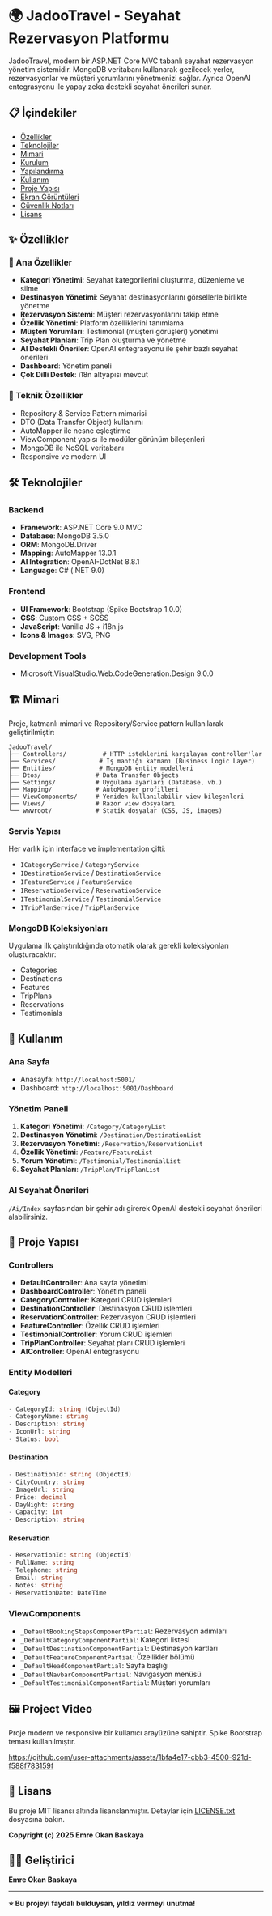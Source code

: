 # 🌍 JadooTravel - Seyahat Rezervasyon Platformu

JadooTravel, modern bir ASP.NET Core MVC tabanlı seyahat rezervasyon yönetim sistemidir. MongoDB veritabanı kullanarak gezilecek yerler, rezervasyonlar ve müşteri yorumlarını yönetmenizi sağlar. Ayrıca OpenAI entegrasyonu ile yapay zeka destekli seyahat önerileri sunar.

## 📋 İçindekiler
- [Özellikler](#-özellikler)
- [Teknolojiler](#-teknolojiler)
- [Mimari](#-mimari)
- [Kurulum](#-kurulum)
- [Yapılandırma](#-yapılandırma)
- [Kullanım](#-kullanım)
- [Proje Yapısı](#-proje-yapısı)
- [Ekran Görüntüleri](#-ekran-görüntüleri)
- [Güvenlik Notları](#-güvenlik-notları)
- [Lisans](#-lisans)

## ✨ Özellikler

### 🎯 Ana Özellikler
- **Kategori Yönetimi**: Seyahat kategorilerini oluşturma, düzenleme ve silme
- **Destinasyon Yönetimi**: Seyahat destinasyonlarını görsellerle birlikte yönetme
- **Rezervasyon Sistemi**: Müşteri rezervasyonlarını takip etme
- **Özellik Yönetimi**: Platform özelliklerini tanımlama
- **Müşteri Yorumları**: Testimonial (müşteri görüşleri) yönetimi
- **Seyahat Planları**: Trip Plan oluşturma ve yönetme
- **AI Destekli Öneriler**: OpenAI entegrasyonu ile şehir bazlı seyahat önerileri
- **Dashboard**: Yönetim paneli
- **Çok Dilli Destek**: i18n altyapısı mevcut

### 🔧 Teknik Özellikler
- Repository & Service Pattern mimarisi
- DTO (Data Transfer Object) kullanımı
- AutoMapper ile nesne eşleştirme
- ViewComponent yapısı ile modüler görünüm bileşenleri
- MongoDB ile NoSQL veritabanı
- Responsive ve modern UI

## 🛠 Teknolojiler

### Backend
- **Framework**: ASP.NET Core 9.0 MVC
- **Database**: MongoDB 3.5.0
- **ORM**: MongoDB.Driver
- **Mapping**: AutoMapper 13.0.1
- **AI Integration**: OpenAI-DotNet 8.8.1
- **Language**: C# (.NET 9.0)

### Frontend
- **UI Framework**: Bootstrap (Spike Bootstrap 1.0.0)
- **CSS**: Custom CSS + SCSS
- **JavaScript**: Vanilla JS + i18n.js
- **Icons & Images**: SVG, PNG

### Development Tools
- Microsoft.VisualStudio.Web.CodeGeneration.Design 9.0.0

## 🏗 Mimari

Proje, katmanlı mimari ve Repository/Service pattern kullanılarak geliştirilmiştir:

```
JadooTravel/
├── Controllers/          # HTTP isteklerini karşılayan controller'lar
├── Services/            # İş mantığı katmanı (Business Logic Layer)
├── Entities/            # MongoDB entity modelleri
├── Dtos/               # Data Transfer Objects
├── Settings/           # Uygulama ayarları (Database, vb.)
├── Mapping/            # AutoMapper profilleri
├── ViewComponents/     # Yeniden kullanılabilir view bileşenleri
├── Views/              # Razor view dosyaları
└── wwwroot/            # Statik dosyalar (CSS, JS, images)
```

### Servis Yapısı
Her varlık için interface ve implementation çifti:
- `ICategoryService` / `CategoryService`
- `IDestinationService` / `DestinationService`
- `IFeatureService` / `FeatureService`
- `IReservationService` / `ReservationService`
- `ITestimonialService` / `TestimonialService`
- `ITripPlanService` / `TripPlanService`

### MongoDB Koleksiyonları
Uygulama ilk çalıştırıldığında otomatik olarak gerekli koleksiyonları oluşturacaktır:
- Categories
- Destinations
- Features
- TripPlans
- Reservations
- Testimonials

## 📖 Kullanım

### Ana Sayfa
- Anasayfa: `http://localhost:5001/`
- Dashboard: `http://localhost:5001/Dashboard`

### Yönetim Paneli
1. **Kategori Yönetimi**: `/Category/CategoryList`
2. **Destinasyon Yönetimi**: `/Destination/DestinationList`
3. **Rezervasyon Yönetimi**: `/Reservation/ReservationList`
4. **Özellik Yönetimi**: `/Feature/FeatureList`
5. **Yorum Yönetimi**: `/Testimonial/TestimonialList`
6. **Seyahat Planları**: `/TripPlan/TripPlanList`

### AI Seyahat Önerileri
`/Ai/Index` sayfasından bir şehir adı girerek OpenAI destekli seyahat önerileri alabilirsiniz.

## 📁 Proje Yapısı

### Controllers
- **DefaultController**: Ana sayfa yönetimi
- **DashboardController**: Yönetim paneli
- **CategoryController**: Kategori CRUD işlemleri
- **DestinationController**: Destinasyon CRUD işlemleri
- **ReservationController**: Rezervasyon CRUD işlemleri
- **FeatureController**: Özellik CRUD işlemleri
- **TestimonialController**: Yorum CRUD işlemleri
- **TripPlanController**: Seyahat planı CRUD işlemleri
- **AIController**: OpenAI entegrasyonu

### Entity Modelleri

#### Category
```csharp
- CategoryId: string (ObjectId)
- CategoryName: string
- Description: string
- IconUrl: string
- Status: bool
```

#### Destination
```csharp
- DestinationId: string (ObjectId)
- CityCountry: string
- ImageUrl: string
- Price: decimal
- DayNight: string
- Capacity: int
- Description: string
```

#### Reservation
```csharp
- ReservationId: string (ObjectId)
- FullName: string
- Telephone: string
- Email: string
- Notes: string
- ReservationDate: DateTime
```

### ViewComponents
- `_DefaultBookingStepsComponentPartial`: Rezervasyon adımları
- `_DefaultCategoryComponentPartial`: Kategori listesi
- `_DefaultDestinationComponentPartial`: Destinasyon kartları
- `_DefaultFeatureComponentPartial`: Özellikler bölümü
- `_DefaultHeadComponentPartial`: Sayfa başlığı
- `_DefaultNavbarComponentPartial`: Navigasyon menüsü
- `_DefaultTestimonialComponentPartial`: Müşteri yorumları

## 🖼 Project Video

Proje modern ve responsive bir kullanıcı arayüzüne sahiptir. Spike Bootstrap teması kullanılmıştır.


https://github.com/user-attachments/assets/1bfa4e17-cbb3-4500-921d-f588f783159f


## 📝 Lisans

Bu proje MIT lisansı altında lisanslanmıştır. Detaylar için [LICENSE.txt](LICENSE.txt) dosyasına bakın.

**Copyright (c) 2025 Emre Okan Baskaya**

## 👨‍💻 Geliştirici

**Emre Okan Baskaya**

---

**⭐ Bu projeyi faydalı bulduysan, yıldız vermeyi unutma!**


